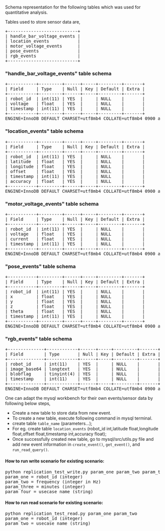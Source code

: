 Schema representation for the following tables which was used for quantitative analysis.

Tables used to store sensor data are,
<pre>
+---------------------------+  
| handle_bar_voltage_events |  
| location_events           |  
| motor_voltage_events      |  
| pose_events               |  
| rgb_events                |  
+---------------------------+  
</pre>

### "handle_bar_voltage_events" table schema

<pre>
+-----------+---------+------+-----+---------+-------+
| Field     | Type    | Null | Key | Default | Extra |
+-----------+---------+------+-----+---------+-------+
| robot_id  | int(11) | YES  |     | NULL    |       |
| voltage   | float   | YES  |     | NULL    |       |
| timestamp | int(11) | YES  |     | NULL    |       |
+-----------+---------+------+-----+---------+-------+ 
ENGINE=InnoDB DEFAULT CHARSET=utf8mb4 COLLATE=utf8mb4_0900_ai_ci
</pre>


### "location_events" table schema

<pre>
+-----------+---------+------+-----+---------+-------+
| Field     | Type    | Null | Key | Default | Extra |
+-----------+---------+------+-----+---------+-------+
| robot_id  | int(11) | YES  |     | NULL    |       |
| latitude  | float   | YES  |     | NULL    |       |
| longitude | float   | YES  |     | NULL    |       |
| offset    | float   | YES  |     | NULL    |       |
| timestamp | int(11) | YES  |     | NULL    |       |
| accuracy  | float   | YES  |     | NULL    |       |
+-----------+---------+------+-----+---------+-------+
ENGINE=InnoDB DEFAULT CHARSET=utf8mb4 COLLATE=utf8mb4_0900_ai_ci
</pre>


### "motor_voltage_events" table schema

<pre>
+-----------+---------+------+-----+---------+-------+
| Field     | Type    | Null | Key | Default | Extra |
+-----------+---------+------+-----+---------+-------+
| robot_id  | int(11) | YES  |     | NULL    |       |
| voltage   | float   | YES  |     | NULL    |       |
| current   | float   | YES  |     | NULL    |       |
| timestamp | int(11) | YES  |     | NULL    |       |
+-----------+---------+------+-----+---------+-------+
ENGINE=InnoDB DEFAULT CHARSET=utf8mb4 COLLATE=utf8mb4_0900_ai_ci
</pre>


### "pose_events" table schema

<pre>
+-----------+---------+------+-----+---------+-------+
| Field     | Type    | Null | Key | Default | Extra |
+-----------+---------+------+-----+---------+-------+
| robot_id  | int(11) | YES  |     | NULL    |       |
| x         | float   | YES  |     | NULL    |       |
| y         | float   | YES  |     | NULL    |       |
| z         | float   | YES  |     | NULL    |       |
| theta     | float   | YES  |     | NULL    |       |
| timestamp | int(11) | YES  |     | NULL    |       |
+-----------+---------+------+-----+---------+-------+
ENGINE=InnoDB DEFAULT CHARSET=utf8mb4 COLLATE=utf8mb4_0900_ai_ci
</pre>


### "rgb_events" table schema

<pre>
+--------------+------------+------+-----+---------+-------+
| Field        | Type       | Null | Key | Default | Extra |
+--------------+------------+------+-----+---------+-------+
| robot_id     | int(11)    | YES  |     | NULL    |       |
| image_base64 | longtext   | YES  |     | NULL    |       |
| blobflag     | tinyint(4) | YES  |     | NULL    |       |
| timestamp    | int(11)    | YES  |     | NULL    |       |
+--------------+------------+------+-----+---------+-------+
ENGINE=InnoDB DEFAULT CHARSET=utf8mb4 COLLATE=utf8mb4_0900_ai_ci
</pre>

One can adapt the mysql workbench for their own events/sensor data by following below steps,
* Create a new table to store data from new event.
* To create a new table, execute following command in mysql terminal.
* create table `table_name` (parameters...); 
* For eg. create table `location_events` (robot_id int,latitude float,longitude float,offset float,timestamp int,accuracy float);
* Once successfully created new table, go to mysql/src/utils.py file and add new event information in `create_event()`, `get_event()`, and `run_read_query()`.

#### How to run write scenario for existing scenario:
<pre>
python replication_test_write.py param_one param_two param_three param_four  
param_one = robot_id (integer)
param_two = frequency (integer in Hz)
param_three = minutes (integer)
param_four = usecase_name (string)
</pre>

#### How to run read scenario for existing scenario:
<pre>
python replication_test_read.py param_one param_two 
param_one = robot_id (integer)
param_two = usecase_name (string)
</pre>
